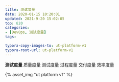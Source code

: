 ```yaml
---
title: 测试度量
date: 2020-01-15 10:20:01
updated: 2021-9-20 15:02:05
top: 820
categories: 
- [DevOps, 测试度量]
tags:

typora-copy-images-to: ut-platform-v1
typora-root-url: ut-platform-v1
---
```


**测试度量**
质量度量
测试度量
过程度量
交付度量
效率度量

{% asset_img  "ut platform v1" %}